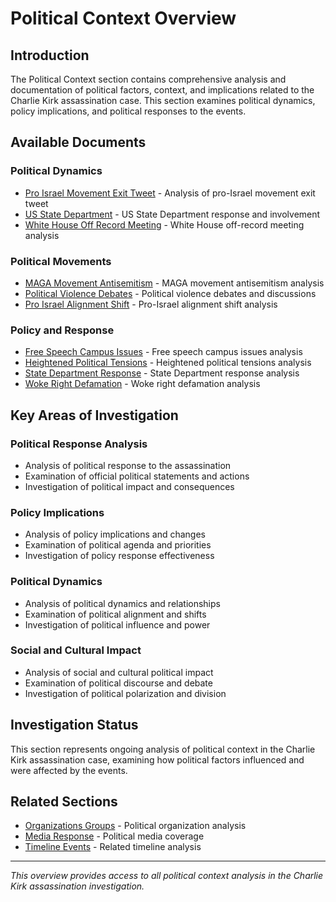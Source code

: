# Political Context Overview

## Introduction

The Political Context section contains comprehensive analysis and documentation of political factors, context, and implications related to the Charlie Kirk assassination case. This section examines political dynamics, policy implications, and political responses to the events.

## Available Documents

### Political Dynamics
- [Pro Israel Movement Exit Tweet](pro_israel_movement_exit_tweet.md) - Analysis of pro-Israel movement exit tweet
- [US State Department](us_state_department.md) - US State Department response and involvement
- [White House Off Record Meeting](white_house_off_record_meeting.md) - White House off-record meeting analysis

### Political Movements
- [MAGA Movement Antisemitism](maga_movement_antisemitism.md) - MAGA movement antisemitism analysis
- [Political Violence Debates](political_violence_debates.md) - Political violence debates and discussions
- [Pro Israel Alignment Shift](pro_israel_alignment_shift.md) - Pro-Israel alignment shift analysis

### Policy and Response
- [Free Speech Campus Issues](free_speech_campus_issues.md) - Free speech campus issues analysis
- [Heightened Political Tensions](heightened_political_tensions.md) - Heightened political tensions analysis
- [State Department Response](state_department_response.md) - State Department response analysis
- [Woke Right Defamation](woke_right_defamation.md) - Woke right defamation analysis

## Key Areas of Investigation

### Political Response Analysis
- Analysis of political response to the assassination
- Examination of official political statements and actions
- Investigation of political impact and consequences

### Policy Implications
- Analysis of policy implications and changes
- Examination of political agenda and priorities
- Investigation of policy response effectiveness

### Political Dynamics
- Analysis of political dynamics and relationships
- Examination of political alignment and shifts
- Investigation of political influence and power

### Social and Cultural Impact
- Analysis of social and cultural political impact
- Examination of political discourse and debate
- Investigation of political polarization and division

## Investigation Status

This section represents ongoing analysis of political context in the Charlie Kirk assassination case, examining how political factors influenced and were affected by the events.

## Related Sections

- [Organizations Groups](../organizations_groups/overview.md) - Political organization analysis
- [Media Response](../media_response/overview.md) - Political media coverage
- [Timeline Events](../timeline_events/overview.md) - Related timeline analysis

---

*This overview provides access to all political context analysis in the Charlie Kirk assassination investigation.*